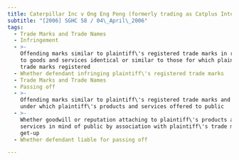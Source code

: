 ```yaml
---
title: Caterpillar Inc v Ong Eng Peng (formerly trading as Catplus International)
subtitle: "[2006] SGHC 58 / 04\_April\_2006"
tags:
  - Trade Marks and Trade Names
  - Infringement
  - >-
    Offending marks similar to plaintiff\'s registered trade marks in relation
    to goods and services identical or similar to those for which plaintiff\'s
    trade marks registered
  - Whether defendant infringing plaintiff\'s registered trade marks
  - Trade Marks and Trade Names
  - Passing off
  - >-
    Offending marks similar to plaintiff\'s registered trade marks and get-up
    under which plaintiff\'s products and services offered to public
  - >-
    Whether goodwill or reputation attaching to plaintiff\'s products and
    services in mind of public by association with plaintiff\'s trade marks and
    get-up
  - Whether defendant liable for passing off

---
```


